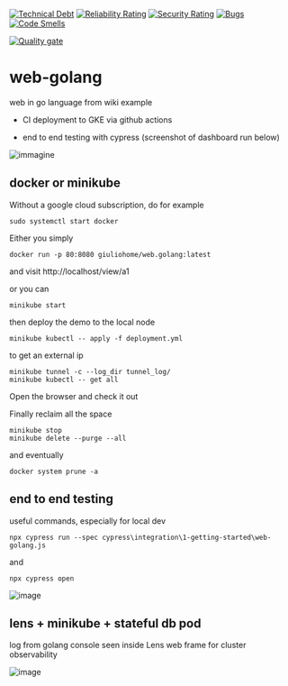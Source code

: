 [![Technical Debt](https://sonarcloud.io/api/project_badges/measure?project=web-golang&metric=sqale_index)](https://sonarcloud.io/summary/new_code?id=web-golang)
[![Reliability Rating](https://sonarcloud.io/api/project_badges/measure?project=web-golang&metric=reliability_rating)](https://sonarcloud.io/summary/new_code?id=web-golang)
[![Security Rating](https://sonarcloud.io/api/project_badges/measure?project=web-golang&metric=security_rating)](https://sonarcloud.io/summary/new_code?id=web-golang)
[![Bugs](https://sonarcloud.io/api/project_badges/measure?project=web-golang&metric=bugs)](https://sonarcloud.io/summary/new_code?id=web-golang)
[![Code Smells](https://sonarcloud.io/api/project_badges/measure?project=web-golang&metric=code_smells)](https://sonarcloud.io/summary/new_code?id=web-golang)

[![Quality gate](https://sonarcloud.io/api/project_badges/quality_gate?project=web-golang)](https://sonarcloud.io/summary/new_code?id=web-golang)

# web-golang
web in go language from wiki example

- CI deployment to GKE via github actions

- end to end testing with cypress (screenshot of dashboard run below)

![immagine](https://user-images.githubusercontent.com/3272563/157900395-1fe1799a-1628-43c3-925a-863a15d53860.png)

## docker or minikube

Without a google cloud subscription, do for example
```
sudo systemctl start docker
```
Either you simply
```
docker run -p 80:8080 giuliohome/web.golang:latest
```
and visit http://localhost/view/a1

or you can
```
minikube start
```
then deploy the demo to the local node
```
minikube kubectl -- apply -f deployment.yml
```
to get an external ip
```
minikube tunnel -c --log_dir tunnel_log/
minikube kubectl -- get all
```
Open the browser and check it out

Finally reclaim all the space
```
minikube stop
minikube delete --purge --all
```
and eventually
```
docker system prune -a
```

## end to end testing

useful commands, especially for local dev
```
npx cypress run --spec cypress\integration\1-getting-started\web-golang.js
```
and 
```
npx cypress open
```
![image](https://user-images.githubusercontent.com/3272563/158066376-db8e0e1f-7442-4bda-bc17-cd75b1979529.png)

## lens + minikube + stateful db pod 

log from golang console seen inside Lens web frame for cluster observability

![image](https://user-images.githubusercontent.com/3272563/158406574-13008fcd-6c6e-48e4-b81a-25bfd4b72caa.png)





